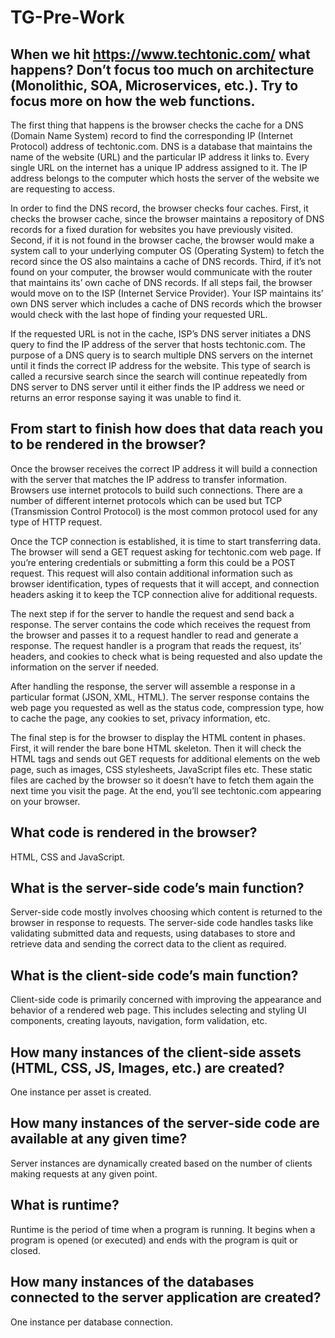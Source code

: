 # TG-Pre-Work

## When we hit https://www.techtonic.com/ what happens? Don’t focus too much on architecture (Monolithic, SOA, Microservices, etc.). Try to focus more on how the web functions.

The first thing that happens is the browser checks the cache for a DNS (Domain Name System) record to find the corresponding IP (Internet Protocol) address of techtonic.com. DNS is a database that maintains the name of the website (URL) and the particular IP address it links to. Every single URL on the internet has a unique IP address assigned to it. The IP address belongs to the computer which hosts the server of the website we are requesting to access.

In order to find the DNS record, the browser checks four caches. First, it checks the browser cache, since the browser maintains a repository of DNS records for a fixed duration for websites you have previously visited. Second, if it is not found in the browser cache, the browser would make a system call to your underlying computer OS (Operating System) to fetch the record since the OS also maintains a cache of DNS records. Third, if it’s not found on your computer, the browser would communicate with the router that maintains its’ own cache of DNS records. If all steps fail, the browser would move on to the ISP (Internet Service Provider). Your ISP maintains its’ own DNS server which includes a cache of DNS records which the browser would check with the last hope of finding your requested URL.

If the requested URL is not in the cache, ISP’s DNS server initiates a DNS query to find the IP address of the server that hosts techtonic.com. The purpose of a DNS query is to search multiple DNS servers on the internet until it finds the correct IP address for the website. This type of search is called a recursive search since the search will continue repeatedly from DNS server to DNS server until it either finds the IP address we need or returns an error response saying it was unable to find it.

## From start to finish how does that data reach you to be rendered in the browser?

Once the browser receives the correct IP address it will build a connection with the server that matches the IP address to transfer information. Browsers use internet protocols to build such connections. There are a number of different internet protocols which can be used but TCP (Transmission Control Protocol) is the most common protocol used for any type of HTTP request.

Once the TCP connection is established, it is time to start transferring data. The browser will send a GET request asking for techtonic.com web page. If you’re entering credentials or submitting a form this could be a POST request. This request will also contain additional information such as browser identification, types of requests that it will accept, and connection headers asking it to keep the TCP connection alive for additional requests.

The next step if for the server to handle the request and send back a response. The server contains the code which receives the request from the browser and passes it to a request handler to read and generate a response. The request handler is a program that reads the request, its’ headers, and cookies to check what is being requested and also update the information on the server if needed.

After handling the response, the server will assemble a response in a particular format (JSON, XML, HTML). The server response contains the web page you requested as well as the status code, compression type, how to cache the page, any cookies to set, privacy information, etc.

The final step is for the browser to display the HTML content in phases. First, it will render the bare bone HTML skeleton. Then it will check the HTML tags and sends out GET requests for additional elements on the web page, such as images, CSS stylesheets, JavaScript files etc. These static files are cached by the browser so it doesn’t have to fetch them again the next time you visit the page. At the end, you’ll see techtonic.com appearing on your browser.

## What code is rendered in the browser?

HTML, CSS and JavaScript.

## What is the server-side code’s main function?

Server-side code mostly involves choosing which content is returned to the browser in response to requests. The server-side code handles tasks like validating submitted data and requests, using databases to store and retrieve data and sending the correct data to the client as required.

## What is the client-side code’s main function?

Client-side code is primarily concerned with improving the appearance and behavior of a rendered web page. This includes selecting and styling UI components, creating layouts, navigation, form validation, etc.

## How many instances of the client-side assets (HTML, CSS, JS, Images, etc.) are created?

One instance per asset is created.

## How many instances of the server-side code are available at any given time?

Server instances are dynamically created based on the number of clients making requests at any given point.

## What is runtime?

Runtime is the period of time when a program is running. It begins when a program is opened (or executed) and ends with the program is quit or closed.

## How many instances of the databases connected to the server application are created?

One instance per database connection.
